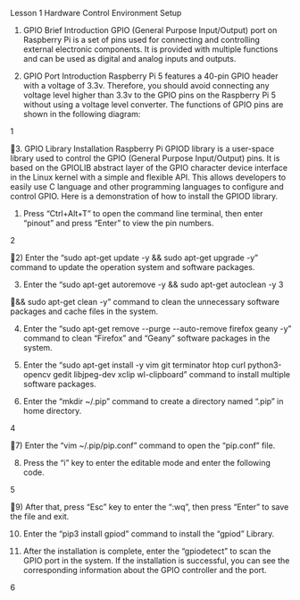 Lesson 1 Hardware Control
Environment Setup
1. GPIO Brief Introduction
GPIO (General Purpose Input/Output) port on Raspberry Pi is a set of pins
used for connecting and controlling external electronic components. It is
provided with multiple functions and can be used as digital and analog inputs
and outputs.

2. GPIO Port Introduction
Raspberry Pi 5 features a 40-pin GPIO header with a voltage of 3.3v.
Therefore, you should avoid connecting any voltage level higher than 3.3v to
the GPIO pins on the Raspberry Pi 5 without using a voltage level converter.
The functions of GPIO pins are shown in the following diagram:

1

3. GPIO Library Installation
Raspberry Pi GPIOD library is a user-space library used to control the
GPIO (General Purpose Input/Output) pins. It is based on the GPIOLIB
abstract layer of the GPIO character device interface in the Linux kernel with a
simple and flexible API. This allows developers to easily use C language and
other programming languages to configure and control GPIO. Here is a
demonstration of how to install the GPIOD library.
1) Press “Ctrl+Alt+T” to open the command line terminal, then enter
“pinout” and press “Enter” to view the pin numbers.

2

2) Enter the “sudo apt-get update -y && sudo apt-get upgrade -y”
command to update the operation system and software packages.

3) Enter the “sudo apt-get autoremove -y && sudo apt-get autoclean -y
3

&& sudo apt-get clean -y” command to clean the unnecessary software
packages and cache files in the system.

4) Enter the “sudo apt-get remove --purge --auto-remove firefox geany -y”
command to clean “Firefox” and “Geany” software packages in the system.

5) Enter the “sudo apt-get install -y vim git terminator htop curl
python3-opencv gedit libjpeg-dev xclip wl-clipboard” command to install
multiple software packages.

6) Enter the “mkdir ~/.pip” command to create a directory named “.pip” in
home directory.

4

7) Enter the “vim ~/.pip/pip.conf” command to open the “pip.conf” file.

8) Press the “i” key to enter the editable mode and enter the following
code.

5

9) After that, press “Esc” key to enter the “:wq”, then press “Enter” to save
the file and exit.

10) Enter the “pip3 install gpiod” command to install the “gpiod” Library.

11) After the installation is complete, enter the “gpiodetect” to scan the
GPIO port in the system. If the installation is successful, you can see the
corresponding information about the GPIO controller and the port.

6

